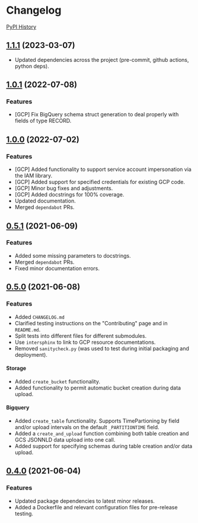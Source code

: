 # Changelog

[PyPI History](https://pypi.org/project/bibtutils/#history)

## [1.1.1](https://www.github.com/broadinstitute/bibtutils/compare/v1.0.2...v1.1.1`) (2023-03-07)

* Updated dependencies across the project (pre-commit, github actions, python deps).

## [1.0.1](https://www.github.com/broadinstitute/bibtutils/compare/v1.0.0...v1.0.2`) (2022-07-08)

### Features

* [GCP] Fix BigQuery schema struct generation to deal properly with fields of type RECORD.

## [1.0.0](https://www.github.com/broadinstitute/bibtutils/compare/v0.5.1...v1.0.0`) (2022-07-02)

### Features

* [GCP] Added functionality to support service account impersonation via the IAM library.
* [GCP] Added support for specified credentials for existing GCP code.
* [GCP] Minor bug fixes and adjustments.
* [GCP] Added docstrings for 100% coverage.
* Updated documentation.
* Merged `dependabot` PRs.

## [0.5.1](https://www.github.com/broadinstitute/bibtutils/compare/v0.5.0...v0.5.1) (2021-06-09)

### Features

* Added some missing parameters to docstrings.
* Merged `dependabot` PRs.
* Fixed minor documentation errors.

## [0.5.0](https://www.github.com/broadinstitute/bibtutils/compare/v0.4.0...v0.5.0) (2021-06-08)

### Features

* Added `CHANGELOG.md`
* Clarified testing instructions on the "Contributing" page and in `README.md`.
* Split tests into different files for different submodules.
* Use `intersphinx` to link to GCP resource documentations.
* Removed `sanitycheck.py` (was used to test during initial packaging and deployment).

#### Storage

* Added `create_bucket` functionality.
* Added functionality to permit automatic bucket creation during data upload.

#### Bigquery

* Added `create_table` functionality. Supports TimePartioning by field and/or upload intervals on the default `_PARTITIONTIME` field.
* Added a `create_and_upload` function combining both table creation and GCS JSONNLD data upload into one call.
* Added support for specifying schemas during table creation and/or data upload.

## [0.4.0](https://www.github.com/broadinstitute/bibtutils/compare/v0.3.5...v0.4.0) (2021-06-04)

### Features

* Updated package dependencies to latest minor releases.
* Added a Dockerfile and relevant configuration files for pre-release testing.
